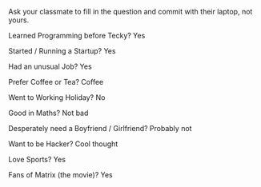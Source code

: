Ask your classmate to fill in the question and commit with their laptop, not yours.

Learned Programming before Tecky?
Yes

Started / Running a Startup?
Yes

Had an unusual Job?
Yes

Prefer Coffee or Tea?
Coffee

Went to Working Holiday?
No

Good in Maths?
Not bad

Desperately need a Boyfriend / Girlfriend?
Probably not

Want to be Hacker?
Cool thought

Love Sports?
Yes

Fans of Matrix (the movie)?
Yes